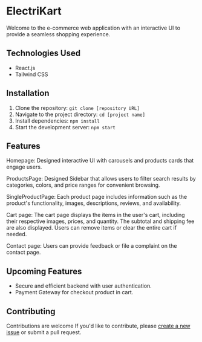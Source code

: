 
# ElectriKart

Welcome to the e-commerce web application with an interactive UI to provide a seamless shopping experience.

## Technologies Used

- React.js
- Tailwind CSS

## Installation

1. Clone the repository: `git clone [repository URL]`
2. Navigate to the project directory: `cd [project name]`
3. Install dependencies: `npm install`
4. Start the development server: `npm start`

## Features
Homepage: Designed interactive UI with carousels and products cards that engage users. 

ProductsPage: Designed Sidebar that allows users to filter search results by categories, colors, and price ranges for convenient browsing.

SingleProductPage: Each product page includes information such as the product's functionality, images, descriptions, reviews, and availability.

Cart page: The cart page displays the items in the user's cart, including their respective images, prices, and quantity. The subtotal and shipping fee are also displayed. Users can remove items or clear the entire cart if needed.

Contact page: Users can provide feedback or file a complaint on the contact page.

## Upcoming Features

- Secure and efficient backend with user authentication.
- Payment Gateway for checkout product in cart.

## Contributing

Contributions are welcome If you'd like to contribute, please [create a new issue](https://github.com/[username]/[projectname]/issues) or submit a pull request.

